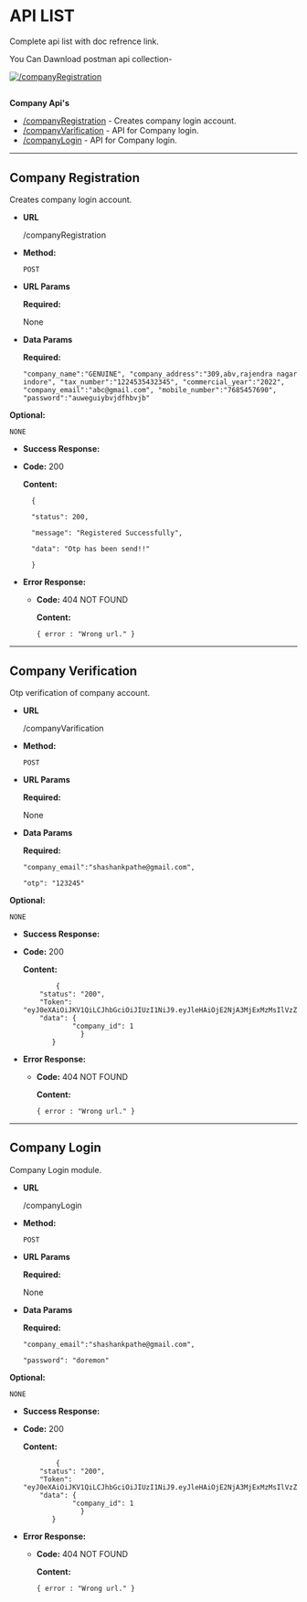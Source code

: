 
# API LIST

Complete api list with doc refrence link.

You Can Dawnload postman api collection-

 [![/companyRegistration](https://img.shields.io/badge/-Dawnload-green)](https://github.com/shashank-genuinesoft/inHouse/archive/refs/heads/api-collection.zip) 
##  
**Company Api's**
* [/companyRegistration](https://github.com/shashank-genuinesoft/inHouse/tree/main#company-registration) -   Creates company login account.
* [/companyVarification](https://github.com/shashank-genuinesoft/inHouse/tree/main#company-verification) - API for Company login.
* [/companyLogin](https://github.com/shashank-genuinesoft/inHouse/tree/main#company-login) - API for Company login.


----
**Company Registration**
----
  Creates company login account.

* **URL**

  /companyRegistration

* **Method:**

  `POST`
  
*  **URL Params**

   **Required:**
 
     None

* **Data Params**

  **Required:**

    `
    "company_name":"GENUINE",
    "company_address":"309,abv,rajendra nagar indore",
    "tax_number":"1224535432345",
    "commercial_year":"2022",
    "company_email":"abc@gmail.com",
    "mobile_number":"7685457690",
    "password":"auweguiybvjdfhbvjb"
                `


**Optional:**
 
    NONE

* **Success Response:**

* **Code:** 200 

  **Content:**
  
        {

        "status": 200,

        "message": "Registered Successfully",

        "data": "Otp has been send!!"

        }

* **Error Response:**

  * **Code:** 404 NOT FOUND
  
    **Content:** 
    
    `{ error : "Wrong url." }`



----
**Company Verification**
----
  Otp verification of company account.

* **URL**

  /companyVarification

* **Method:**

  `POST`
  
*  **URL Params**

   **Required:**
 
     None

* **Data Params**

  **Required:**

      "company_email":"shashankpathe@gmail.com",

      "otp": "123245"

**Optional:**
 
    NONE

* **Success Response:**

* **Code:** 200 

  **Content:**
  
              {
          "status": "200",
          "Token": "eyJ0eXAiOiJKV1QiLCJhbGciOiJIUzI1NiJ9.eyJleHAiOjE2NjA3MjExMzMsIlVzZXIiOnsiY29tcGFueV9pZCI6MSwiY29tcGFueV9uYW1lIjoic3RzIiwiY29tcGFueV9hZGRyZXNzIjoiMzA2LCBqYXdhaGFyIG5hZ2FyIGluZG9yZSIsInRheF9udW1iZXIiOiIxMjMzMSIsImNvbW1lcmNpYWxfeWVhciI6IjIwMjIiLCJjb21wYW55X2VtYWlsIjoic2hhc2hhbmtwYXRoZUBnbWFpbC5jb20iLCJtb2JpbGVfbnVtYmVyIjoiNzU2NDM0NTY1NCIsImlzVmVyaWZpZWQiOnRydWV9fQ.joYSZYV6WuqwG236LHwZL5lOrE03ygvrB6f9DP5FZPo",
          "data": {
                  "company_id": 1
                    }
             }

* **Error Response:**

  * **Code:** 404 NOT FOUND
  
    **Content:** 
    
    `{ error : "Wrong url." }`


----
**Company Login**
----
  Company Login module.

* **URL**

  /companyLogin

* **Method:**

  `POST`
  
*  **URL Params**

   **Required:**
 
     None

* **Data Params**

  **Required:**

      "company_email":"shashankpathe@gmail.com",

      "password": "doremon"

**Optional:**
 
    NONE

* **Success Response:**

* **Code:** 200 

  **Content:**
  
              {
          "status": "200",
          "Token": "eyJ0eXAiOiJKV1QiLCJhbGciOiJIUzI1NiJ9.eyJleHAiOjE2NjA3MjExMzMsIlVzZXIiOnsiY29tcGFueV9pZCI6MSwiY29tcGFueV9uYW1lIjoic3RzIiwiY29tcGFueV9hZGRyZXNzIjoiMzA2LCBqYXdhaGFyIG5hZ2FyIGluZG9yZSIsInRheF9udW1iZXIiOiIxMjMzMSIsImNvbW1lcmNpYWxfeWVhciI6IjIwMjIiLCJjb21wYW55X2VtYWlsIjoic2hhc2hhbmtwYXRoZUBnbWFpbC5jb20iLCJtb2JpbGVfbnVtYmVyIjoiNzU2NDM0NTY1NCIsImlzVmVyaWZpZWQiOnRydWV9fQ.joYSZYV6WuqwG236LHwZL5lOrE03ygvrB6f9DP5FZPo",
          "data": {
                  "company_id": 1
                    }
             }

* **Error Response:**

  * **Code:** 404 NOT FOUND
  
    **Content:** 
    
    `{ error : "Wrong url." }`

